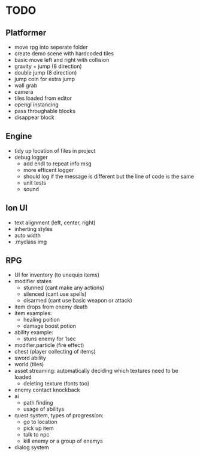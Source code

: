 # TODO

## Platformer
* move rpg into seperate folder
* create demo scene with hardcoded tiles
* basic move left and right with collision
* gravity + jump (8 direction) 
* double jump (8 direction)
* jump coin for extra jump
* wall grab
* camera
* tiles loaded from editor
* opengl instancing
* pass throughable blocks
* disappear block

## Engine
* tidy up location of files in project
* debug logger
  * add endl to repeat info msg
  * more efficent logger
  * should log if the message is different but the line of code is the same
  * unit tests
  * sound

## Ion UI
* text alignment (left, center, right)
* inherting styles
* auto width
* .myclass img



## RPG
* UI for inventory (to unequip items)
* modifier states
  * stunned (cant make any actions)
  * silenced (cant use spells)
  * disarmed (cant use basic weapon or attack)
* item drops from enemy death
* item examples:
  * healing poition
  * damage boost potion
* ability example:
  * stuns enemy for 1sec
* modifier.particle  (fire effect)
* chest (player collecting of items)
* sword ability
* world (tiles)
* asset streaming: automatically deciding which textures need to be loaded
  * deleting texture (fonts too)
* enemy contact knockback
* ai
  * path finding
  * usage of abilitys
* quest system, types of progression:
  * go to location
  * pick up item
  * talk to npc
  * kill enemy or a group of enemys
* dialog system



 
